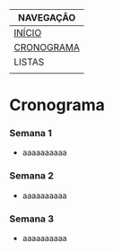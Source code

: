 |  NAVEGAÇÃO 	|
|---	        |
|  [INÍCIO](https://gabrieldeio.github.io/logicaparacomputacao.github.io/) 	        |
|  [CRONOGRAMA](cronograma/) 	        |
|  LISTAS 	        |
|   	        |


# Cronograma

### Semana 1
* aaaaaaaaaa

### Semana 2
* aaaaaaaaaa

### Semana 3
* aaaaaaaaaa
